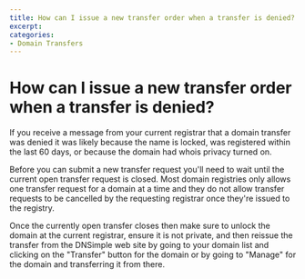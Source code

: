 ```yaml
---
title: How can I issue a new transfer order when a transfer is denied?
excerpt: 
categories:
- Domain Transfers
---
```


# How can I issue a new transfer order when a transfer is denied?

If you receive a message from your current registrar that a domain transfer was denied it was likely because the name is locked, was registered within the last 60 days, or because the domain had whois privacy turned on.

Before you can submit a new transfer request you'll need to wait until the current open transfer request is closed. Most domain registries only allows one transfer request for a domain at a time and they do not allow transfer requests to be cancelled by the requesting registrar once they're issued to the registry.

Once the currently open transfer closes then make sure to unlock the domain at the current registrar, ensure it is not private, and then reissue the transfer from the DNSimple web site by going to your domain list and clicking on the "Transfer" button for the domain or by going to "Manage" for the domain and transferring it from there.
